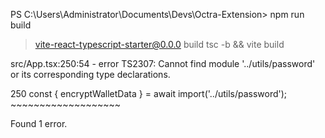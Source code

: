PS C:\Users\Administrator\Documents\Devs\Octra-Extension> npm run build

> vite-react-typescript-starter@0.0.0 build
> tsc -b && vite build

src/App.tsx:250:54 - error TS2307: Cannot find module '../utils/password' or its corresponding type declarations.

250           const { encryptWalletData } = await import('../utils/password');
                                                         ~~~~~~~~~~~~~~~~~~~


Found 1 error.